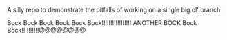 A silly repo to demonstrate
the pitfalls of working on a
single big ol' branch

Bock Bock Bock Bock Bock Bock!!!!!!!!!!!!!!!!!
ANOTHER BOCK Bock Bock!!!!!!!!!!@@@@@@@@
